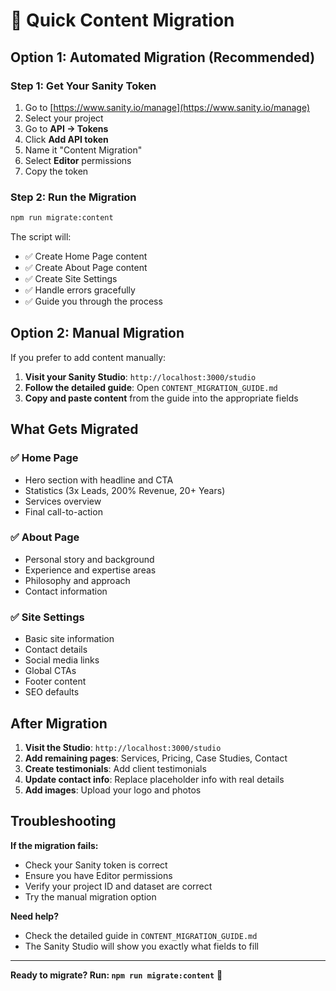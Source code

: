 # 🚀 Quick Content Migration

## Option 1: Automated Migration (Recommended)

### Step 1: Get Your Sanity Token
1. Go to [https://www.sanity.io/manage](https://www.sanity.io/manage)
2. Select your project
3. Go to **API → Tokens**
4. Click **Add API token**
5. Name it "Content Migration"
6. Select **Editor** permissions
7. Copy the token

### Step 2: Run the Migration
```bash
npm run migrate:content
```

The script will:
- ✅ Create Home Page content
- ✅ Create About Page content  
- ✅ Create Site Settings
- ✅ Handle errors gracefully
- ✅ Guide you through the process

## Option 2: Manual Migration

If you prefer to add content manually:

1. **Visit your Sanity Studio**: `http://localhost:3000/studio`
2. **Follow the detailed guide**: Open `CONTENT_MIGRATION_GUIDE.md`
3. **Copy and paste content** from the guide into the appropriate fields

## What Gets Migrated

### ✅ Home Page
- Hero section with headline and CTA
- Statistics (3x Leads, 200% Revenue, 20+ Years)
- Services overview
- Final call-to-action

### ✅ About Page  
- Personal story and background
- Experience and expertise areas
- Philosophy and approach
- Contact information

### ✅ Site Settings
- Basic site information
- Contact details
- Social media links
- Global CTAs
- Footer content
- SEO defaults

## After Migration

1. **Visit the Studio**: `http://localhost:3000/studio`
2. **Add remaining pages**: Services, Pricing, Case Studies, Contact
3. **Create testimonials**: Add client testimonials
4. **Update contact info**: Replace placeholder info with real details
5. **Add images**: Upload your logo and photos

## Troubleshooting

**If the migration fails:**
- Check your Sanity token is correct
- Ensure you have Editor permissions
- Verify your project ID and dataset are correct
- Try the manual migration option

**Need help?**
- Check the detailed guide in `CONTENT_MIGRATION_GUIDE.md`
- The Sanity Studio will show you exactly what fields to fill

---

**Ready to migrate? Run: `npm run migrate:content`** 🚀
